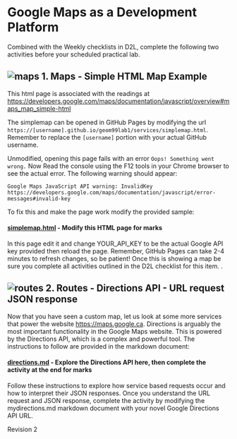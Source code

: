 # Google Maps as a Development Platform

Combined with the Weekly checklists in D2L, complete the following two activities before your scheduled practical lab. 


## ![maps](https://mapsplatform.google.com/static/images/icons/header/NAV_Products_Supernav_Icon_01-Maps.svg) 1. Maps - Simple HTML Map Example

This html page is associated with the readings at https://developers.google.com/maps/documentation/javascript/overview#maps_map_simple-html

The simplemap can be opened in GitHub Pages by modifying the url `https://[username].github.io/geom99lab1/services/simplemap.html`. Remember to replace the `[username]` portion with your actual GitHub username. 

Unmodified, opening this page fails with an error `Oops! Something went wrong.` Now Read the console using the F12 tools in your Chrome browser to see the actual error. The following warning should appear:
```
Google Maps JavaScript API warning: InvalidKey https://developers.google.com/maps/documentation/javascript/error-messages#invalid-key
```
To fix this and make the page work modify the provided sample:
#### [simplemap.html](simplemap.html) - Modify this HTML page for marks
In this page edit it and change YOUR_API_KEY to be the actual Google API key provided then reload the page. Remember, GitHub Pages can take 2-4 minutes to refresh changes, so be patient! Once this is showing a map be sure you complete all activities outlined in the D2L checklist for this item. . 


## ![routes](https://mapsplatform.google.com/static/images/icons/header/NAV_Products_Supernav_Icon_02-Routes.svg) 2. Routes - Directions API - URL request JSON response

Now that you have seen a custom map, let us look at some more services that power the website https://maps.google.ca. Directions is arguably the most important functionality in the Google Maps website. This is powered by the Directions API, which is a complex and powerful tool. 
The instructions to follow are provided in the markdown document: 
#### [directions.md](directions.md) - Explore the Directions API here, then complete the activity at the end for marks
Follow these instructions to explore how service based requests occur and how to interpret their JSON responses. Once you understand the URL request and JSON response,  complete the activity by modifying the mydirections.md markdown document with your novel Google Directions API URL. 

Revision 2
